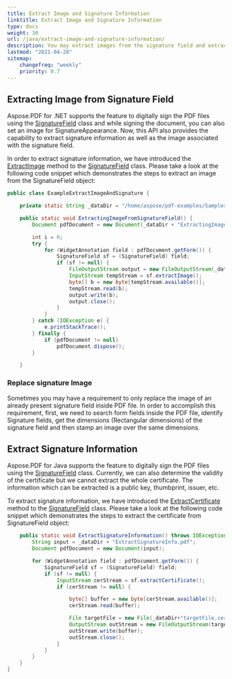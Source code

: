 ```yaml
---
title: Extract Image and Signature Information
linktitle: Extract Image and Signature Information
type: docs
weight: 30
url: /java/extract-image-and-signature-information/
description: You may extract images from the signature field and extract signature information using the SignatureField class with Java.
lastmod: "2021-04-28"
sitemap:
    changefreq: "weekly"
    priority: 0.7
---
```


## Extracting Image from Signature Field

Aspose.PDF for .NET supports the feature to digitally sign the PDF files using the [SignatureField](https://apireference.aspose.com/pdf/java/com.aspose.pdf/SignatureField) class and while signing the document, you can also set an image for SignatureAppearance. Now, this API also provides the capability to extract signature information as well as the image associated with the signature field.

In order to extract signature information, we have introduced the [ExtractImage](https://apireference.aspose.com/pdf/java/com.aspose.pdf/SignatureField#extractImage--) method to the [SignatureField](https://apireference.aspose.com/pdf/java/com.aspose.pdf/SignatureField) class. Please take a look at the following code snippet which demonstrates the steps to extract an image from the SignatureField object:

```java
public class ExampleExtractImageAndSignature {

    private static String _dataDir = "/home/aspose/pdf-examples/Samples/Secure-Sign/";

    public static void ExtractingImageFromSignatureField() {
        Document pdfDocument = new Document(_dataDir + "ExtractingImage.pdf");

        int i = 0;
        try {
            for (WidgetAnnotation field : pdfDocument.getForm()) {
                SignatureField sf = (SignatureField) field;
                if (sf != null) {
                    FileOutputStream output = new FileOutputStream(_dataDir + "im" + i + ".jpeg");
                    InputStream tempStream = sf.extractImage();
                    byte[] b = new byte[tempStream.available()];
                    tempStream.read(b);
                    output.write(b);
                    output.close();
                }
            }
        } catch (IOException e) {
            e.printStackTrace();
        } finally {
            if (pdfDocument != null)
                pdfDocument.dispose();
        }

    }
```

### Replace signature Image

Sometimes you may have a requirement to only replace the image of an already present signature field inside PDF file. In order to accomplish this requirement, first, we need to search form fields inside the PDF file, identify Signature fields, get the dimensions (Rectangular dimensions) of the signature field and then stamp an image over the same dimensions.

## Extract Signature Information

Aspose.PDF for Java supports the feature to digitally sign the PDF files using the [SignatureField](https://apireference.aspose.com/pdf/net/aspose.pdf.forms/signaturefield) class. Currently, we can also determine the validity of the certificate but we cannot extract the whole certificate. The information which can be extracted is a public key, thumbprint, issuer, etc.

To extract signature information, we have introduced the [ExtractCertificate](https://apireference.aspose.com/pdf/net/aspose.pdf.forms/signaturefield/methods/extractcertificate) method to the [SignatureField](https://apireference.aspose.com/pdf/net/aspose.pdf.forms/signaturefield) class. Please take a look at the following code snippet which demonstrates the steps to extract the certificate from SignatureField object:

```java
    public static void ExtractSignatureInformation() throws IOException {
        String input = _dataDir + "ExtractSignatureInfo.pdf";
        Document pdfDocument = new Document(input);

        for (WidgetAnnotation field : pdfDocument.getForm()) {
            SignatureField sf = (SignatureField) field;
            if (sf != null) {
                InputStream cerStream = sf.extractCertificate();
                if (cerStream != null) {

                    byte[] buffer = new byte[cerStream.available()];
                    cerStream.read(buffer);

                    File targetFile = new File(_dataDir+"targetFile.cer");
                    OutputStream outStream = new FileOutputStream(targetFile);
                    outStream.write(buffer);
                    outStream.close();
                }
            }
        }
    }
}
```
